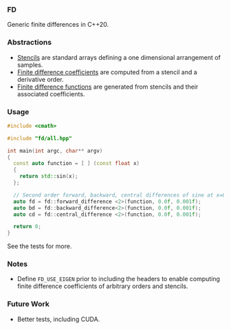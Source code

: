 ### FD
Generic finite differences in C++20.

### Abstractions
- [Stencils](include/fd/core/stencil.hpp) are standard arrays defining a one dimensional arrangement of samples.
- [Finite difference coefficients](include/fd/core/coefficients.hpp) are computed from a stencil and a derivative order.
- [Finite difference functions](include/fd/core/function.hpp) are generated from stencils and their associated coefficients.

### Usage
```cpp
#include <cmath>

#include "fd/all.hpp"

int main(int argc, char** argv)
{
  const auto function = [ ] (const float x)
  {
    return std::sin(x);
  };

  // Second order forward, backward, central differences of sine at x=0.0f with h=0.001f.
  auto fd = fd::forward_difference <2>(function, 0.0f, 0.001f);
  auto bd = fd::backward_difference<2>(function, 0.0f, 0.001f);
  auto cd = fd::central_difference <2>(function, 0.0f, 0.001f);

  return 0;
}
```
See the tests for more.

### Notes
- Define `FD_USE_EIGEN` prior to including the headers to enable computing finite difference coefficients of arbitrary orders and stencils.

### Future Work
- Better tests, including CUDA.